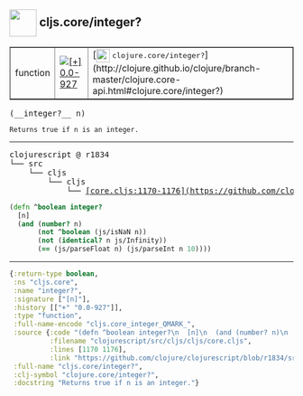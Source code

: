 ## <img width="48px" valign="middle" src="http://i.imgur.com/Hi20huC.png"> cljs.core/integer?

 <table border="1">
<tr>
<td>function</td>
<td><a href="https://github.com/cljsinfo/api-refs/tree/0.0-927"><img valign="middle" alt="[+] 0.0-927" src="https://img.shields.io/badge/+-0.0--927-lightgrey.svg"></a> </td>
<td>
[<img height="24px" valign="middle" src="http://i.imgur.com/1GjPKvB.png"> <samp>clojure.core/integer?</samp>](http://clojure.github.io/clojure/branch-master/clojure.core-api.html#clojure.core/integer?)
</td>
</tr>
</table>

 <samp>
(__integer?__ n)<br>
</samp>

```
Returns true if n is an integer.
```

---

 <pre>
clojurescript @ r1834
└── src
    └── cljs
        └── cljs
            └── <ins>[core.cljs:1170-1176](https://github.com/clojure/clojurescript/blob/r1834/src/cljs/cljs/core.cljs#L1170-L1176)</ins>
</pre>

```clj
(defn ^boolean integer?
  [n]
  (and (number? n)
       (not ^boolean (js/isNaN n))
       (not (identical? n js/Infinity))
       (== (js/parseFloat n) (js/parseInt n 10))))
```


---

```clj
{:return-type boolean,
 :ns "cljs.core",
 :name "integer?",
 :signature ["[n]"],
 :history [["+" "0.0-927"]],
 :type "function",
 :full-name-encode "cljs.core_integer_QMARK_",
 :source {:code "(defn ^boolean integer?\n  [n]\n  (and (number? n)\n       (not ^boolean (js/isNaN n))\n       (not (identical? n js/Infinity))\n       (== (js/parseFloat n) (js/parseInt n 10))))",
          :filename "clojurescript/src/cljs/cljs/core.cljs",
          :lines [1170 1176],
          :link "https://github.com/clojure/clojurescript/blob/r1834/src/cljs/cljs/core.cljs#L1170-L1176"},
 :full-name "cljs.core/integer?",
 :clj-symbol "clojure.core/integer?",
 :docstring "Returns true if n is an integer."}

```
